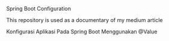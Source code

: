 Spring Boot Configuration

This repository is used as a documentary of my medium article

Konfigurasi Aplikasi Pada Spring Boot Menggunakan @Value